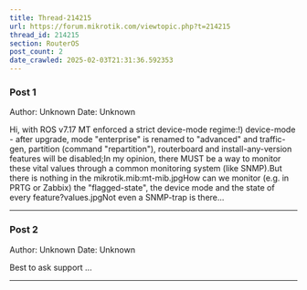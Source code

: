 ```yaml
---
title: Thread-214215
url: https://forum.mikrotik.com/viewtopic.php?t=214215
thread_id: 214215
section: RouterOS
post_count: 2
date_crawled: 2025-02-03T21:31:36.592353
---
```


### Post 1
Author: Unknown
Date: Unknown

Hi, with ROS v7.17 MT enforced a strict device-mode regime:!) device-mode - after upgrade, mode "enterprise" is renamed to "advanced" and traffic-gen, partition (command "repartition"), routerboard and install-any-version features will be disabled;In my opinion, there MUST be a way to monitor these vital values through a common monitoring system (like SNMP).But there is nothing in the mikrotik.mib:mt-mib.jpgHow can we monitor (e.g. in PRTG or Zabbix) the "flagged-state", the device mode and the state of every feature?values.jpgNot even a SNMP-trap is there...

---
### Post 2
Author: Unknown
Date: Unknown

Best to ask support ...

---
